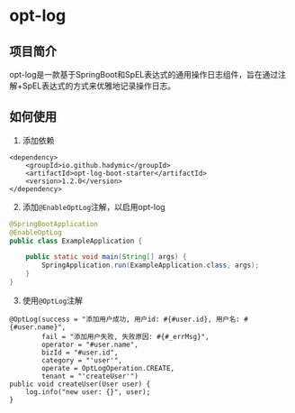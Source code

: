 # opt-log

## 项目简介

opt-log是一款基于SpringBoot和SpEL表达式的通用操作日志组件，旨在通过注解+SpEL表达式的方式来优雅地记录操作日志。

## 如何使用

1. 添加依赖

```
<dependency>
    <groupId>io.github.hadymic</groupId>
    <artifactId>opt-log-boot-starter</artifactId>
    <version>1.2.0</version>
</dependency>
```

2. 添加`@EnableOptLog`注解，以启用opt-log

```java
@SpringBootApplication
@EnableOptLog
public class ExampleApplication {

    public static void main(String[] args) {
        SpringApplication.run(ExampleApplication.class, args);
    }
}
```

3. 使用`@OptLog`注解

```
@OptLog(success = "添加用户成功, 用户id: #{#user.id}, 用户名: #{#user.name}",
        fail = "添加用户失败, 失败原因: #{#_errMsg}",
        operator = "#user.name",
        bizId = "#user.id",
        category = "'user'",
        operate = OptLogOperation.CREATE,
        tenant = "'createUser'")
public void createUser(User user) {
    log.info("new user: {}", user);
}
```
